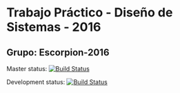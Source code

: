 # Trabajo Práctico - Diseño de Sistemas - 2016

## Grupo: Escorpion-2016

Master status: [![Build Status](https://travis-ci.com/dds-utn/2016-mn-group-10.svg?token=1rRmtZ1js2PVwqHh8aph&branch=master)](https://travis-ci.com/dds-utn/2016-mn-group-10)

Development status: [![Build Status](https://travis-ci.com/dds-utn/2016-mn-group-10.svg?token=1rRmtZ1js2PVwqHh8aph&branch=developement)](https://travis-ci.com/dds-utn/2016-mn-group-10)
